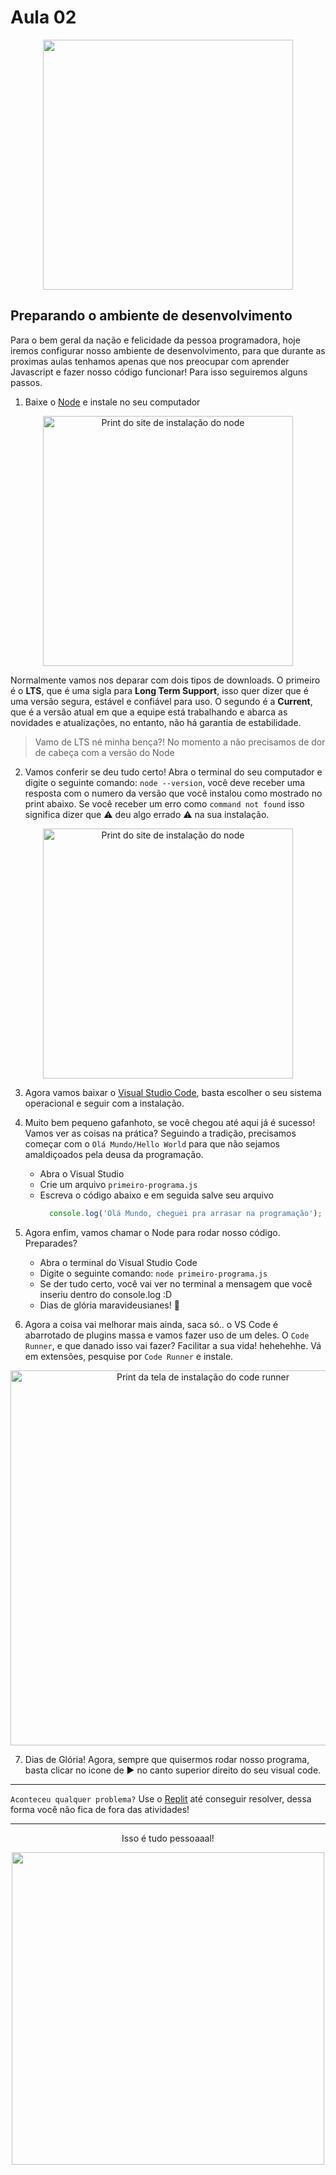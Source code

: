 # Aula 02

<p align="center">
  <img width="400" src="https://64.media.tumblr.com/ebc88add3f40107dc41f289ee05c865d/660c3fe096ab7c4c-59/s540x810/855b97698e377f23d0054518f62262571bedfa24.gif">
</p> 

## Preparando o ambiente de desenvolvimento

Para o bem geral da nação e felicidade da pessoa programadora, hoje iremos configurar nosso ambiente de desenvolvimento, para que durante as proximas aulas tenhamos apenas que nos preocupar com aprender Javascript e fazer nosso código funcionar! Para isso seguiremos alguns passos.

1. Baixe o [Node](https://nodejs.org/en/) e instale no seu computador
  <p align="center">
    <img alt="Print do site de instalação do node" src="https://user-images.githubusercontent.com/7760933/216825981-a27d4a76-f5a2-4da5-bdfd-6946f7fae20b.png" width=400 />
  </p>
  
  Normalmente vamos nos deparar com dois tipos de downloads. O primeiro é o __LTS__, que é uma sigla para __Long Term Support__, isso quer dizer que é uma versão segura, estável e confiável para uso. O segundo é a __Current__, que é a versão atual em que a equipe está trabalhando e abarca as novidades e atualizações, no entanto, não há garantia de estabilidade.

> Vamo de LTS né minha bença?! No momento a não precisamos de dor de cabeça com a versão do Node

  
2. Vamos conferir se deu tudo certo! Abra o terminal do seu computador e digite o seguinte comando: `node --version`, você deve receber uma resposta com o numero da versão que você instalou como mostrado no print abaixo. Se você receber um erro como `command not found` isso significa dizer que ⚠️ deu algo errado ⚠️ na sua instalação.

  <p align="center">
    <img alt="Print do site de instalação do node" src="https://user-images.githubusercontent.com/7760933/216827338-3364a1a9-c92a-4ce6-b88f-1a806175f912.png" width=400 />
  </p>


3. Agora vamos baixar o [Visual Studio Code](https://code.visualstudio.com/download), basta escolher o seu sistema operacional e seguir com a instalação.


4. Muito bem pequeno gafanhoto, se você chegou até aqui já é sucesso! Vamos ver as coisas na prática? Seguindo a tradição, precisamos começar com o `Olá Mundo/Hello World` para que não sejamos amaldiçoados pela deusa da programação. 
    - Abra o Visual Studio 
    - Crie um arquivo `primeiro-programa.js`
    - Escreva o código abaixo e em seguida salve seu arquivo 
      ```javascript
        console.log('Olá Mundo, cheguei pra arrasar na programação');
      ```

5. Agora enfim, vamos chamar o Node para rodar nosso código. Preparades?
    - Abra o terminal do Visual Studio Code
    - Digite o seguinte comando: `node primeiro-programa.js`
    - Se der tudo certo, você vai ver no terminal a mensagem que você inseriu dentro do console.log :D
    - Dias de glória maravideusianes! 🎉
    
6. Agora a coisa vai melhorar mais ainda, saca só.. o VS Code é abarrotado de plugins massa e vamos fazer uso de um deles. O `Code Runner`, e que danado isso vai fazer? Facilitar a sua vida! hehehehhe. Vá em extensões, pesquise por `Code Runner` e instale. 

  <p align="center">
    <img alt="Print da tela de instalação do code runner" src="https://user-images.githubusercontent.com/7760933/216828456-9eebad67-3388-4543-bea4-4fa4bf0bd04f.png" width=600 />
  </p>

7. Dias de Glória! Agora, sempre que quisermos rodar nosso programa, basta clicar no icone de ▶️ no canto superior direito do seu visual code.

---

`Aconteceu qualquer problema?`
Use o [Replit](https://replit.com/~) até conseguir resolver, dessa forma você não fica de fora das atividades!

---

<p align="center">Isso é tudo pessoaaal!</p>
  
<p align="center">
  <img src="https://stories.adorocinema.com/pantera-negra-qual-e-a-origem-da-saudacao-de-wakanda-forever/assets/5.gif" width="500"/>
</p>
